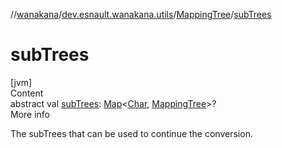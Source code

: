 //[wanakana](../../index.md)/[dev.esnault.wanakana.utils](../index.md)/[MappingTree](index.md)/[subTrees](sub-trees.md)



# subTrees  
[jvm]  
Content  
abstract val [subTrees](sub-trees.md): [Map](https://kotlinlang.org/api/latest/jvm/stdlib/kotlin.collections/-map/index.html)<[Char](https://kotlinlang.org/api/latest/jvm/stdlib/kotlin/-char/index.html), [MappingTree](index.md)>?  
More info  


The subTrees that can be used to continue the conversion.

  



